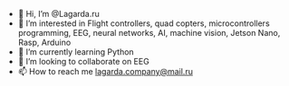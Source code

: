 - 👋 Hi, I’m @Lagarda.ru
- 👀 I’m interested in Flight controllers, quad copters, microcontrollers programming, EEG, neural networks, AI, machine vision, Jetson Nano, Rasp, Arduino
- 🌱 I’m currently learning Python
- 💞️ I’m looking to collaborate on EEG
- 📫 How to reach me lagarda.company@mail.ru

<!---
Lagarda/Lagarda is a ✨ special ✨ repository because its `README.md` (this file) appears on your GitHub profile.
You can click the Preview link to take a look at your changes.
--->
